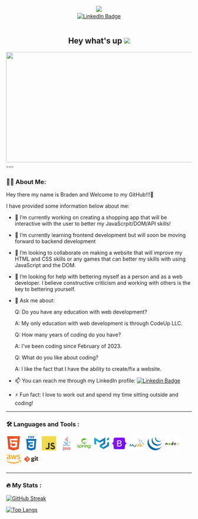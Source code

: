 <!-- code for gif --> 
<div id="header" align="center">
  <img src= https://media.giphy.com/media/jdPMeyv9rn0hZHh8n9/giphy.gif width="100"/>
<!-- code for linkedIn button and url -->
<div id="badges">
  <a href="https://www.linkedin.com/in/braden-wittkop/">
    <img src="https://img.shields.io/badge/LinkedIn-blue?style=for-the-badge&logo=linkedin&logoColor=white" alt="LinkedIn Badge"/>
  </a>
</div>
<!-- GitHub profile counter -->
<div id="badges">
  <img src="https://komarev.com/ghpvc/?username=Ognoskie&style=flat-square&color=blue" alt=""/>
</div>
  <h2>
  Hey what's up
  <img src="https://media.giphy.com/media/eMy93wiQneLjamFnWH/giphy.gif" width="40px"/>
</h2>
</div>


<!-- banner GIF and About Me -->

<div align="center">
  <img src="https://media.giphy.com/media/f3iwJFOVOwuy7K6FFw/giphy.gif" width="600" height="300"/>
</div>
<!-- end of banner gif -->
<!-- start of about me -->
---


### :man_technologist: About Me:
Hey there my name is Braden and Welcome to my GitHub!!!🤙

I have provided some information below about me:

- 🔭 I’m currently working on creating a shopping app that will be interactive with the user to better my JavaScrpit/DOM/API skills!
- 🌱 I’m currently learning frontend development but will soon be moving forward to backend development 
- 👥 I’m looking to collaborate on making a website that will improve my HTML and CSS skills or any games that can better my skills with using JavaScript and the DOM.
- 🤔 I’m looking for help with bettering myself as a person and as a web developer. I believe constructive criticism and working with others is the key to bettering yourself.
- 💬 Ask me about:

  Q: Do you have any education with web development?

   A: My only education with web development is through CodeUp LLC.

   Q: How many years of coding do you have?

   A: I've been coding since February of 2023.

   Q: What do you like about coding?

   A: I like the fact that I have the ability to create/fix a website. 

- 📫 You can reach me through my LinkedIn profile: [![Linkedin Badge](https://img.shields.io/badge/-Braden-blue?style=flat&logo=Linkedin&logoColor=white)](https://www.linkedin.com/in/braden-wittkop/)

- ⚡ Fun fact: I love to work out and spend my time sitting outside and coding!
 


---

### :hammer_and_wrench: Languages and Tools :

<div>
   <img
     src="https://github.com/devicons/devicon/blob/master/icons/html5/html5-original.svg" title="HTML5"         alt="HTML" width="40" height="40"/>&nbsp;
   <img
     src="https://github.com/devicons/devicon/blob/master/icons/css3/css3-plain-wordmark.svg"  title="CSS3" alt="CSS" width="40" height="40"/>&nbsp;
 <img
   src="https://github.com/devicons/devicon/blob/master/icons/javascript/javascript-original.svg" title="JavaScript" alt="JavaScript" width="40" height="40"/>&nbsp;
  <img
    src="https://github.com/devicons/devicon/blob/master/icons/java/java-original-wordmark.svg" title="Java" alt="Java" width="40" height="40"/>&nbsp;
  <img
    src="https://github.com/devicons/devicon/blob/master/icons/spring/spring-original-wordmark.svg" title="Spring" alt="Spring" width="40" height="40"/>&nbsp;
  <img
    src="https://github.com/devicons/devicon/blob/master/icons/materialui/materialui-original.svg" title="Material UI" alt="Material UI" width="40" height="40"/>&nbsp;
   <img src="https://raw.githubusercontent.com/devicons/devicon/1119b9f84c0290e0f0b38982099a2bd027a48bf1/icons/bootstrap/bootstrap-original.svg" title="Bootstrap" alt="Bootstrap" width="40" height="40"/>&nbsp;
  <img
    src="https://github.com/devicons/devicon/blob/master/icons/mysql/mysql-original-wordmark.svg" title="MySQL"        alt="MySQL" width="40" height="40"/>&nbsp;
   <img
src="https://raw.githubusercontent.com/devicons/devicon/1119b9f84c0290e0f0b38982099a2bd027a48bf1/icons/jquery/jquery-plain.svg" title="Jquery"  alt="Jquery" width="40" height="40"/>&nbsp;
  <img
    src="https://github.com/devicons/devicon/blob/master/icons/nodejs/nodejs-original-wordmark.svg" title="NodeJS" alt="NodeJS" width="40" height="40"/>&nbsp;
  <img
    src="https://github.com/devicons/devicon/blob/master/icons/amazonwebservices/amazonwebservices-plain-wordmark.svg" title="AWS" alt="AWS" width="40" height="40"/>&nbsp;
  <img
  src="https://github.com/devicons/devicon/blob/master/icons/git/git-original-wordmark.svg" title="Git" alt="Git" width="40" height="40"/>&nbsp;
</div>


---

### :fire: My Stats :

[![GitHub Streak](http://github-readme-streak-stats.herokuapp.com?user=Ognoskie&theme=sunset-gradient)](https://git.io/streak-stats)



[![Top Langs](https://github-readme-stats.vercel.app/api/top-langs/?username=Ognoskie&layout=compact&theme=vision-friendly-dark)](https://github.com/anuraghazra/github-readme-stats)


